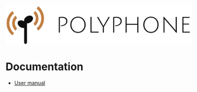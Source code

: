 ![Polyphone logo]

# Documentation

  - [User manual]



[Polyphone logo]: logo.png
[User manual]: User%20manual/index.md
